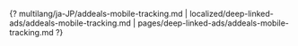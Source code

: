 {? multilang/ja-JP/addeals-mobile-tracking.md | localized/deep-linked-ads/addeals-mobile-tracking.md | pages/deep-linked-ads/addeals-mobile-tracking.md ?}
